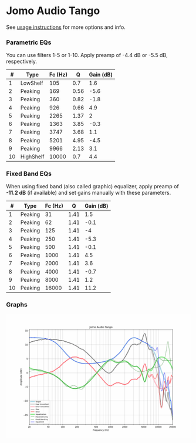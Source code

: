 # Jomo Audio Tango
See [usage instructions](https://github.com/jaakkopasanen/AutoEq#usage) for more options and info.

### Parametric EQs
You can use filters 1-5 or 1-10. Apply preamp of -4.4 dB or -5.5 dB, respectively.

|   # | Type      |   Fc (Hz) |    Q |   Gain (dB) |
|-----|-----------|-----------|------|-------------|
|   1 | LowShelf  |       105 | 0.7  |         1.6 |
|   2 | Peaking   |       169 | 0.56 |        -5.6 |
|   3 | Peaking   |       360 | 0.82 |        -1.8 |
|   4 | Peaking   |       926 | 0.66 |         4.9 |
|   5 | Peaking   |      2265 | 1.37 |         2   |
|   6 | Peaking   |      1363 | 3.85 |        -0.3 |
|   7 | Peaking   |      3747 | 3.68 |         1.1 |
|   8 | Peaking   |      5201 | 4.95 |        -4.5 |
|   9 | Peaking   |      9966 | 2.13 |         3.1 |
|  10 | HighShelf |     10000 | 0.7  |         4.4 |

### Fixed Band EQs
When using fixed band (also called graphic) equalizer, apply preamp of **-11.2 dB** (if available) and set gains manually with these parameters.

|   # | Type    |   Fc (Hz) |    Q |   Gain (dB) |
|-----|---------|-----------|------|-------------|
|   1 | Peaking |        31 | 1.41 |         1.5 |
|   2 | Peaking |        62 | 1.41 |        -0.1 |
|   3 | Peaking |       125 | 1.41 |        -4   |
|   4 | Peaking |       250 | 1.41 |        -5.3 |
|   5 | Peaking |       500 | 1.41 |        -0.1 |
|   6 | Peaking |      1000 | 1.41 |         4.5 |
|   7 | Peaking |      2000 | 1.41 |         3.6 |
|   8 | Peaking |      4000 | 1.41 |        -0.7 |
|   9 | Peaking |      8000 | 1.41 |         1.2 |
|  10 | Peaking |     16000 | 1.41 |        11.2 |

### Graphs
![](./Jomo%20Audio%20Tango.png)
